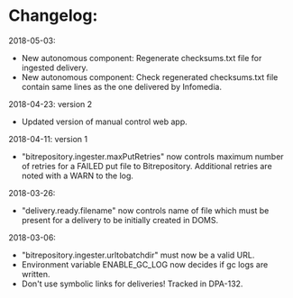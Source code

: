 Changelog:
===

2018-05-03:

* New autonomous component: Regenerate checksums.txt file for ingested delivery.
* New autonomous component: Check regenerated checksums.txt file contain same lines as the one delivered by Infomedia.

2018-04-23:  version 2

* Updated version of manual control web app.

2018-04-11:  version 1

* "bitrepository.ingester.maxPutRetries" now controls maximum number of retries
   for a FAILED put file to Bitrepository.  Additional retries are noted with
   a WARN to the log.

2018-03-26:

* "delivery.ready.filename" now controls name of file which must be
  present for a delivery to be initially created in DOMS.

2018-03-06:

* "bitrepository.ingester.urltobatchdir" must now be a valid URL.
* Environment variable ENABLE_GC_LOG now decides if gc logs are written.
* Don't use symbolic links for deliveries!  Tracked in DPA-132.
